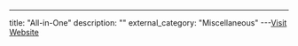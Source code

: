 ---
title: "All-in-One"
description: ""
external_category: "Miscellaneous"
---[Visit Website](http://all-io.net/)

